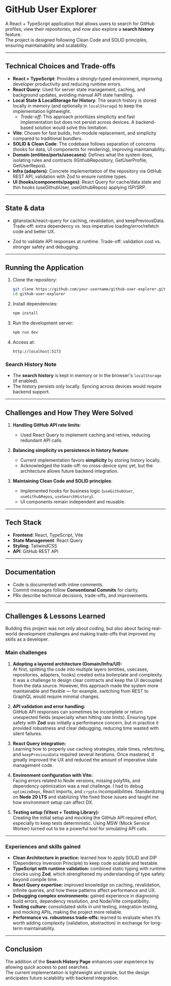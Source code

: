 # GitHub User Explorer

A React + TypeScript application that allows users to search for GitHub profiles, view their repositories, and now also explore a **search history** feature.  
The project is designed following Clean Code and SOLID principles, ensuring maintainability and scalability.

---

## Technical Choices and Trade-offs

- **React + TypeScript**: Provides a strongly-typed environment, improving developer productivity and reducing runtime errors.  
- **React Query**: Used for server state management, caching, and background updates, avoiding manual API state handling.  
- **Local State & LocalStorage for History**: The search history is stored locally in memory (and optionally in `localStorage`) to keep the implementation lightweight.  
  - *Trade-off*: This approach prioritizes simplicity and fast implementation but does not persist across devices. A backend-based solution would solve this limitation.  
- **Vite**: Chosen for fast builds, hot-module replacement, and simplicity compared to traditional bundlers.  
- **SOLID & Clean Code**: The codebase follows separation of concerns (hooks for data, UI components for rendering), improving maintainability.
- **Domain (entities/ports/usecases)**: Defines what the system does, isolating rules and contracts (IGithubRepository, GetUserProfile, GetUserRepos).
- **Infra (adapters)**: Concrete implementation of the repository via GitHub REST API, validation with Zod to ensure runtime types.
- **UI (hooks/components/pages)**: React Query for cache/data state and thin hooks (useGithubUser, useGithubRepos) applying ISP/SRP.

---

## State & data

- @tanstack/react-query for caching, revalidation, and keepPreviousData.
Trade-off: extra dependency vs. less imperative loading/error/refetch code and better UX.

- Zod to validate API responses at runtime.
Trade-off: validation cost vs. stronger safety and debugging.

---

##  Running the Application

1. Clone the repository:
   ```bash
   git clone https://github.com/your-username/github-user-explorer.git
   cd github-user-explorer
   ```

2. Install dependencies:
   ```bash
   npm install
   ```

3. Run the development server:
   ```bash
   npm run dev
   ```

4. Access at:
   ```
   http://localhost:5173
   ```

###  Search History Note
- The **search history** is kept in memory or in the browser's `localStorage` (if enabled).  
- The history persists only locally. Syncing across devices would require backend support.

---

##  Challenges and How They Were Solved

1. **Handling GitHub API rate limits**:  
   - Used React Query to implement caching and retries, reducing redundant API calls.  

2. **Balancing simplicity vs persistence in history feature**:  
   - Current implementation favors **simplicity** by storing history locally.  
   - Acknowledged the trade-off: no cross-device sync yet, but the architecture allows future backend integration.  

3. **Maintaining Clean Code and SOLID principles**:  
   - Implemented hooks for business logic (`useGithubUser`, `useGithubRepos`, `useSearchHistory`).  
   - UI components remain independent and reusable.

---

##  Tech Stack

- **Frontend**: React, TypeScript, Vite  
- **State Management**: React Query  
- **Styling**: TailwindCSS 
- **API**: GitHub REST API  

---

##  Documentation

- Code is documented with inline comments.  
- Commit messages follow **Conventional Commits** for clarity.  
- PRs describe technical decisions, trade-offs, and improvements.

---
##  Challenges & Lessons Learned

Building this project was not only about coding, but also about facing real-world development challenges and making trade-offs that improved my skills as a developer.

### Main challenges
1. **Adopting a layered architecture (Domain/Infra/UI):**  
   At first, splitting the code into multiple layers (entities, usecases, repositories, adapters, hooks) created extra boilerplate and complexity. It was a challenge to design clear contracts and keep the UI decoupled from the data source. However, this approach made the system more maintainable and flexible — for example, switching from REST to GraphQL would require minimal changes.

2. **API validation and error handling:**  
   GitHub API responses can sometimes be incomplete or return unexpected fields (especially when hitting rate limits). Ensuring type safety with **Zod** was initially a performance concern, but in practice it provided robustness and clear debugging, reducing time wasted with silent failures.

3. **React Query integration:**  
   Learning how to properly use caching strategies, stale times, refetching, and `keepPreviousData` required several iterations. Once mastered, it greatly improved the UX and reduced the amount of imperative state management code.

4. **Environment configuration with Vite:**  
   Facing errors related to Node versions, missing polyfills, and dependency optimization was a real challenge. I had to debug `optimizeDeps`, React imports, and `crypto` incompatibilities. Standardizing on **Node 20 LTS** and stabilizing Vite fixed those issues and taught me how environment setup can affect DX.

5. **Testing setup (Vitest + Testing Library):**  
   Creating the initial setup and mocking the GitHub API required effort, especially to keep tests deterministic. Using MSW (Mock Service Worker) turned out to be a powerful tool for simulating API calls.

---

### Experiences and skills gained
- **Clean Architecture in practice:** learned how to apply SOLID and DIP (Dependency Inversion Principle) to keep code scalable and testable.  
- **TypeScript with runtime validation:** combined static typing with runtime checks using **Zod**, which strengthened my understanding of type safety beyond compile time.  
- **React Query expertise:** improved knowledge on caching, revalidation, infinite queries, and how these patterns affect performance and UX.  
- **Debugging complex environments:** gained experience in diagnosing build errors, dependency resolution, and Node/Vite compatibility.  
- **Testing culture:** consolidated skills in unit testing, integration testing, and mocking APIs, making the project more reliable.  
- **Performance vs. robustness trade-offs:** learned to evaluate when it’s worth adding complexity (validation, abstraction) in exchange for long-term maintainability.


---


## Conclusion

The addition of the **Search History Page** enhances user experience by allowing quick access to past searches.  
The current implementation is lightweight and simple, but the design anticipates future scalability with backend integration.
